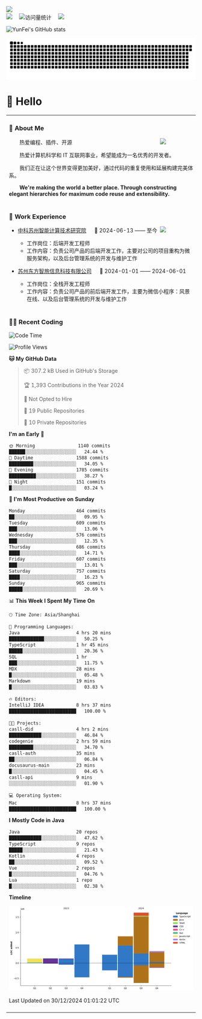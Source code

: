   <!-- dynamic typing effect 动态打字效果 -->
  <div>
    <a href="http://yunfei.plus">
      <img src="https://readme-typing-svg.demolab.com?font=Fira+Code&pause=1000&width=435&lines=console.log(%22Hello%2C%20World%22);祝您今天愉快!&center=true&size=27" />
    </a>
  </div>

  <div>
    <a href="http://yunfei.plus/"><img src="https://img.shields.io/badge/Website-博客-8c36db" /></a>&emsp;
    <!-- visitor -->
    <img src="https://komarev.com/ghpvc/?username=yunfeidog&label=Views&color=orange&style=flat" alt="访问量统计" />&emsp;
    <!-- wakatime -->    
    <a href="https://wakatime.com/@yunfeidog"><img src="https://wakatime.com/badge/user/42d0678c-368b-448b-9a77-5d21c5b55352.svg" /></a>
  </div>

![YunFei's GitHub stats](https://github-readme-stats.vercel.app/api?username=yunfeidog)

![snake](./dist/github-contribution-grid-snake.svg)

#  🙋 Hello

<table>


<tr><td>

### 🤺 About Me

<img align="right" width="88" src="https://cdn.jsdelivr.net/gh/yunfeidog/yunfeidog/assets/images/jobs.png" />

<p>&emsp;&emsp;热爱编程、插件、开源</p>
<p>&emsp;&emsp;热爱计算机科学和 IT 互联网事业，希望能成为一名优秀的开发者。</p>
<p>&emsp;&emsp;我们正在让这个世界变得更加美好，通过代码的重复使用和延展构建完美体系。</p>
<p>&emsp;&emsp;<strong>We're making the world a better place. Through constructing elegant hierarchies for maximum code reuse and extensibility.</strong></p>

</td></tr> 

<tr><td>

### 🏢 Work Experience

<img align="right" width="88" src="https://cdn.jsdelivr.net/gh/yunfeidog/yunfeidog/assets/images/yuanze.png" />

- [中科苏州智能计算技术研究院](http://iict.ac.cn/sy) &emsp; 📌 2024-06-13 —— 至今

  - 工作岗位：后端开发工程师
  - 工作内容：负责公司产品的后端开发工作，主要对公司的项目重构为微服务架构，以及后台管理系统的开发与维护工作

- [苏州东方智旅信息科技有限公司](http://www.leyoobao.com/) &emsp; 📌 2024-01-01 —— 2024-06-01

    - 工作岗位：全栈开发工程师
    - 工作内容：负责公司产品的前后端开发工作，主要为微信小程序：风景在线、以及后台管理系统的开发与维护工作


</td></tr>

<tr><td>

### 👩‍💻 Recent Coding
<!--START_SECTION:waka-->
![Code Time](http://img.shields.io/badge/Code%20Time-2%2C213%20hrs%209%20mins-blue)

![Profile Views](http://img.shields.io/badge/Profile%20Views-0-blue)

**🐱 My GitHub Data** 

> 📦 307.2 kB Used in GitHub's Storage 
 > 
> 🏆 1,393 Contributions in the Year 2024
 > 
> 🚫 Not Opted to Hire
 > 
> 📜 19 Public Repositories 
 > 
> 🔑 10 Private Repositories 
 > 
**I'm an Early 🐤** 

```text
🌞 Morning                1140 commits        ██████░░░░░░░░░░░░░░░░░░░   24.44 % 
🌆 Daytime                1588 commits        █████████░░░░░░░░░░░░░░░░   34.05 % 
🌃 Evening                1785 commits        ██████████░░░░░░░░░░░░░░░   38.27 % 
🌙 Night                  151 commits         █░░░░░░░░░░░░░░░░░░░░░░░░   03.24 % 
```
📅 **I'm Most Productive on Sunday** 

```text
Monday                   464 commits         ██░░░░░░░░░░░░░░░░░░░░░░░   09.95 % 
Tuesday                  609 commits         ███░░░░░░░░░░░░░░░░░░░░░░   13.06 % 
Wednesday                576 commits         ███░░░░░░░░░░░░░░░░░░░░░░   12.35 % 
Thursday                 686 commits         ████░░░░░░░░░░░░░░░░░░░░░   14.71 % 
Friday                   607 commits         ███░░░░░░░░░░░░░░░░░░░░░░   13.01 % 
Saturday                 757 commits         ████░░░░░░░░░░░░░░░░░░░░░   16.23 % 
Sunday                   965 commits         █████░░░░░░░░░░░░░░░░░░░░   20.69 % 
```


📊 **This Week I Spent My Time On** 

```text
🕑︎ Time Zone: Asia/Shanghai

💬 Programming Languages: 
Java                     4 hrs 20 mins       █████████████░░░░░░░░░░░░   50.25 % 
TypeScript               1 hr 45 mins        █████░░░░░░░░░░░░░░░░░░░░   20.36 % 
SQL                      1 hr                ███░░░░░░░░░░░░░░░░░░░░░░   11.75 % 
MDX                      28 mins             █░░░░░░░░░░░░░░░░░░░░░░░░   05.48 % 
Markdown                 19 mins             █░░░░░░░░░░░░░░░░░░░░░░░░   03.83 % 

🔥 Editors: 
IntelliJ IDEA            8 hrs 37 mins       █████████████████████████   100.00 % 

🐱‍💻 Projects: 
casll-did                4 hrs 2 mins        ████████████░░░░░░░░░░░░░   46.84 % 
codegenie                2 hrs 59 mins       █████████░░░░░░░░░░░░░░░░   34.70 % 
casll-auth               35 mins             ██░░░░░░░░░░░░░░░░░░░░░░░   06.84 % 
docusaurus-main          23 mins             █░░░░░░░░░░░░░░░░░░░░░░░░   04.45 % 
casll-api                9 mins              ░░░░░░░░░░░░░░░░░░░░░░░░░   01.90 % 

💻 Operating System: 
Mac                      8 hrs 37 mins       █████████████████████████   100.00 % 
```

**I Mostly Code in Java** 

```text
Java                     20 repos            ████████████░░░░░░░░░░░░░   47.62 % 
TypeScript               9 repos             █████░░░░░░░░░░░░░░░░░░░░   21.43 % 
Kotlin                   4 repos             ██░░░░░░░░░░░░░░░░░░░░░░░   09.52 % 
Vue                      2 repos             █░░░░░░░░░░░░░░░░░░░░░░░░   04.76 % 
Lua                      1 repo              █░░░░░░░░░░░░░░░░░░░░░░░░   02.38 % 
```



**Timeline**

![Lines of Code chart](https://raw.githubusercontent.com/yunfeidog/yunfeidog/main/assets/bar_graph.png)


 Last Updated on 30/12/2024 01:01:22 UTC
<!--END_SECTION:waka-->

</td></tr>




<tr><td>

